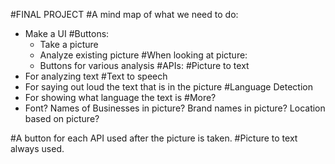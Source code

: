 #FINAL PROJECT
#A mind map of what we need to do:
- Make a UI
  #Buttons:
  - Take a picture
  - Analyze existing picture
  #When looking at picture:
  - Buttons for various analysis
#APIs:
#Picture to text
- For analyzing text
#Text to speech
- For saying out loud the text that is in the picture
#Language Detection
- For showing what language the text is
#More?
- Font? Names of Businesses in picture? Brand names in picture? Location based on picture?

#A button for each API used after the picture is taken.
#Picture to text always used.
